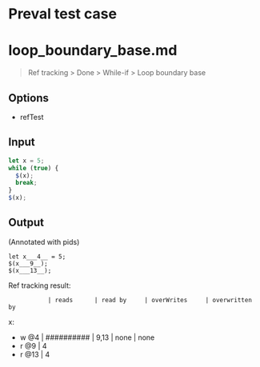 # Preval test case

# loop_boundary_base.md

> Ref tracking > Done > While-if > Loop boundary base

## Options

- refTest

## Input

`````js filename=intro
let x = 5;
while (true) { 
  $(x);
  break;
}
$(x);
`````

## Output

(Annotated with pids)

`````filename=intro
let x___4__ = 5;
$(x___9__);
$(x___13__);
`````

Ref tracking result:

               | reads      | read by     | overWrites     | overwritten by
x:
  - w @4       | ########## | 9,13        | none           | none
  - r @9       | 4
  - r @13      | 4
